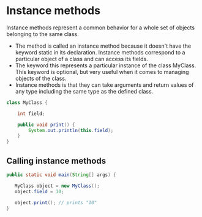 # Instance methods

Instance methods represent a common behavior for a whole set of objects belonging to the same class.

- The method is called an instance method because it doesn't have the keyword static in its declaration. Instance methods correspond to a particular object of a class and can access its fields.
- The keyword this represents a particular instance of the class MyClass. This keyword is optional, but very useful when it comes to managing objects of the class.
- Instance methods is that they can take arguments and return values of any type including the same type as the defined class.

```java
class MyClass {

    int field;

    public void print() {
        System.out.println(this.field);
    }
}
```

## Calling instance methods

```java
public static void main(String[] args) {

   MyClass object = new MyClass();
   object.field = 10;

   object.print(); // prints "10"
}
```
